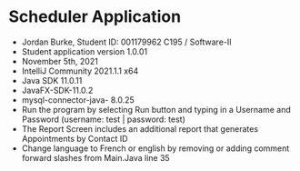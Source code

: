 # Scheduler Application

- Jordan Burke, Student ID: 001179962
  C195 / Software-II
- Student application version 1.0.01
- November 5th, 2021
- IntelliJ Community 2021.1.1 x64
- Java SDK 11.0.11
- JavaFX-SDK-11.0.2
- mysql-connector-java- 8.0.25
- Run the program by selecting Run button and typing in a Username and Password (username: test | password: test)
- The Report Screen includes an additional report that generates Appointments by Contact ID
- Change language to French or english by removing or adding comment forward slashes from Main.Java line 35